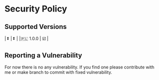 # Security Policy

## Supported Versions

|   ⏬   |   ⏬   |
|🇵🇱 1.0.0 |   ☑️   |

## Reporting a Vulnerability
For now there is no any vulnerability. If you find one please contribute with me or make branch to commit with fixed vulnerability.
